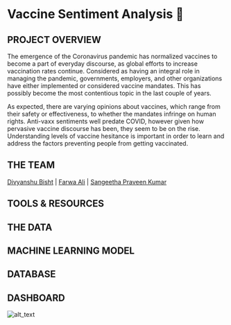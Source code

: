 # Vaccine Sentiment Analysis 💉

## PROJECT OVERVIEW

The emergence of the Coronavirus pandemic has normalized vaccines to become a part of everyday discourse, as global efforts to increase vaccination rates continue. Considered as having an integral role in managing the pandemic, governments, employers, and other organizations have either implemented or considered vaccine mandates. This has possibly become the most contentious topic in the last couple of years.

As expected, there are varying opinions about vaccines, which range from their safety or effectiveness, to whether the mandates infringe on human rights. Anti-vaxx sentiments well predate COVID, however given how pervasive vaccine discourse has been, they seem to be on the rise. Understanding levels of vaccine hesitance is important in order to learn and address the factors preventing people from getting vaccinated.

## THE TEAM

[Divyanshu Bisht](https://github.com/div1085) | [Farwa Ali](https://github.com/farwaali08) | [Sangeetha Praveen Kumar](https://github.com/praveen240881)

## TOOLS & RESOURCES

## THE DATA

## MACHINE LEARNING MODEL

## DATABASE

## DASHBOARD

![alt_text](https://user-images.githubusercontent.com/89050277/149342404-364b67d3-54ff-4646-af82-28fee2670027.jpg)
